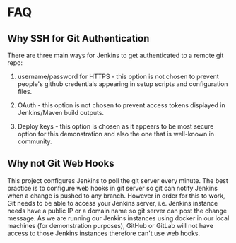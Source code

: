 # FAQ

## Why SSH for Git Authentication

There are three main ways for Jenkins to get authenticated to a remote git repo:

1.  username/password for HTTPS - this option is not chosen to prevent people's
    github credentials appearing in setup scripts and configuration files.

2.  OAuth - this option is not chosen to prevent access tokens displayed in
    Jenkins/Maven build outputs.

3.  Deploy keys - this option is chosen as it appears to be most secure option
    for this demonstration and also the one that is well-known in community.

## Why not Git Web Hooks

This project configures Jenkins to poll the git server every minute. The best
practice is to configure web hooks in git server so git can notify Jenkins when
a change is pushed to any branch. However in order for this to work, Git needs
to be able to access your Jenkins server, i.e. Jenkins instance needs have a
public IP or a domain name so git server can post the change message. As we are
running our Jenkins instances using docker in our local machines (for
demonstration purposes), GitHub or GitLab will not have access to those Jenkins
instances therefore can't use web hooks.
